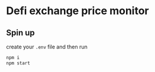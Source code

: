 # Defi exchange price monitor

## Spin up

create your `.env` file and then run

```bash
npm i
npm start
```

